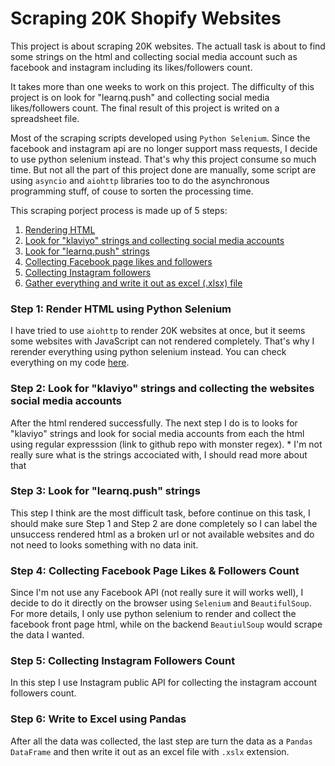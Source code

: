 # Scraping 20K Shopify Websites

This project is about scraping 20K websites. The actuall task is about to find some strings on the html and collecting social media account such as facebook and instagram including its likes/followers count.  

It takes more than one weeks to work on this project. The difficulty of this project is on look for "learnq.push" and collecting social media likes/followers count. The final result of this project is writed on a spreadsheet file.  

Most of the scraping scripts developed using `Python Selenium`. Since the facebook and instagram api are no longer support mass requests, I decide to use python selenium instead. That's why this project consume so much time. But not all the part of this project done are manually, some script are using `asyncio` and `aiohttp` libraries too to do the asynchronous programming stuff, of couse to sorten the processing time.  

This scraping porject process is made up of 5 steps:
1. [Rendering HTML](#step-1-render-html-using-python-selenium)
2. [Look for "klaviyo" strings and collecting social media accounts](#step-2-look-for-klaviyo-strings-and-collecting-the-websites-social-media-accounts)
3. [Look for "learnq.push" strings](#step-3-look-for-learnqpush-strings)
4. [Collecting Facebook page likes and followers](#step-4-collecting-facebook-page-likes--followers-count)
5. [Collecting Instagram followers](#step-5-collecting-instagram-followers-count)
6. [Gather everything and write it out as excel (.xlsx) file](#step-6-write-to-excel-using-pandas)

### Step 1: Render HTML using Python Selenium
I have tried to use `aiohttp` to render 20K websites at once, but it seems some websites with JavaScript can not rendered completely. That's why I rerender everything using python selenium instead. You can check everything on my code [here](html_renderer.py).

### Step 2: Look for "klaviyo" strings and collecting the websites social media accounts
After the html rendered successfully. The next step I do is to looks for "klaviyo" strings and look for social media accounts from each the html using regular expresssion (link to github repo with monster regex). * I'm not really sure what is the strings accociated with, I should read more about that

### Step 3: Look for "learnq.push" strings
This step I think are the most difficult task, before continue on this task, I should make sure Step 1 and Step 2 are done completely so I can label the unsuccess rendered html as a broken url or not available websites and do not need to looks something with no data init.

### Step 4: Collecting Facebook Page Likes \& Followers Count
Since I'm not use any Facebook API (not really sure it will works well), I decide to do it directly on the browser using `Selenium` and `BeautifulSoup`. For more details, I only use python selenium to render and collect the facebook front page html, while on the backend `BeautiulSoup` would scrape the data I wanted.

### Step 5: Collecting Instagram Followers Count
In this step I use Instagram public API for collecting the instagram account followers count.

### Step 6: Write to Excel using Pandas
After all the data was collected, the last step are turn the data as a `Pandas` `DataFrame` and then write it out as an excel file with `.xslx` extension.